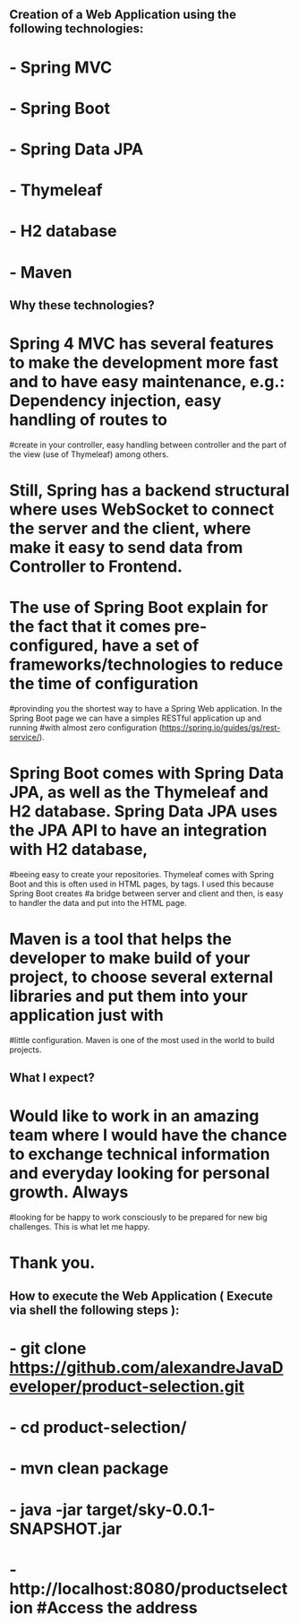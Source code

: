
## Creation of a Web Application using the following technologies:
#	- Spring MVC
#	- Spring Boot
#	- Spring Data JPA
#	- Thymeleaf
#	- H2 database
#	- Maven

## Why these technologies?

# Spring 4 MVC has several features to make the development more fast and to have easy maintenance, e.g.: Dependency injection, easy handling of routes to
#create in your controller, easy handling between controller and the part of the view (use of Thymeleaf) among others.
# Still, Spring has a backend structural where uses WebSocket to connect the server and the client, where make it easy to send data from Controller to Frontend.
# The use of Spring Boot explain for the fact that it comes pre-configured, have a set of frameworks/technologies to reduce the time of configuration
#provinding you the shortest way to have a Spring Web application. In the Spring Boot page we can have a simples RESTful application up and running
#with almost zero configuration (https://spring.io/guides/gs/rest-service/).
# Spring Boot comes with Spring Data JPA, as well as the Thymeleaf and H2 database. Spring Data JPA uses the JPA API to have an integration with H2 database,
#beeing easy to create your repositories. Thymeleaf comes with Spring Boot and this is often used in HTML pages, by tags. I used this because Spring Boot creates
#a bridge between server and client and then, is easy to handler the data and put into the HTML page.
# Maven is a tool that helps the developer to make build of your project, to choose several external libraries and put them into your application just with 
#little configuration. Maven is one of the most used in the world to build projects.

## What I expect?
#
# Would like to work in an amazing team where I would have the chance to exchange technical information and everyday looking for personal growth. Always
#looking for be happy to work consciously to be prepared for new big challenges. This is what let me happy.
#
# Thank you.

## How to execute the Web Application ( Execute via shell the following steps ):
# 	-   git clone https://github.com/alexandreJavaDeveloper/product-selection.git
#	-   cd product-selection/
#	-   mvn clean package
#	-   java -jar target/sky-0.0.1-SNAPSHOT.jar
#
#	-   http://localhost:8080/productselection  #Access the address